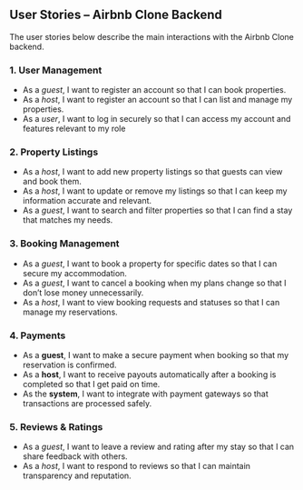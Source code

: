 ## User Stories – Airbnb Clone Backend

The user stories below describe the main interactions with the Airbnb Clone backend.

### 1. User Management
- As a *guest*, I want to register an account so that I can book properties.  
- As a *host*, I want to register an account so that I can list and manage my properties.  
- As a *user*, I want to log in securely so that I can access my account and features relevant to my role

### 2. Property Listings
- As a *host*, I want to add new property listings so that guests can view and book them.  
- As a *host*, I want to update or remove my listings so that I can keep my information accurate and relevant.  
- As a *guest*, I want to search and filter properties so that I can find a stay that matches my needs.  

### 3. Booking Management
- As a *guest*, I want to book a property for specific dates so that I can secure my accommodation.  
- As a *guest*, I want to cancel a booking when my plans change so that I don’t lose money unnecessarily.  
- As a *host*, I want to view booking requests and statuses so that I can manage my reservations.  

### 4. Payments
- As a **guest**, I want to make a secure payment when booking so that my reservation is confirmed.  
- As a **host**, I want to receive payouts automatically after a booking is completed so that I get paid on time.  
- As the **system**, I want to integrate with payment gateways so that transactions are processed safely.  

### 5. Reviews & Ratings
- As a *guest*, I want to leave a review and rating after my stay so that I can share feedback with others.  
- As a *host*, I want to respond to reviews so that I can maintain transparency and reputation.  

 
